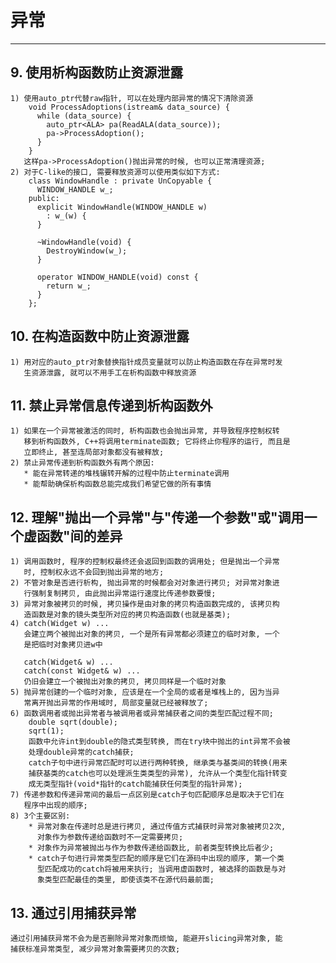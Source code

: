# **异常**
***



## **9. 使用析构函数防止资源泄露**
    1) 使用auto_ptr代替raw指针, 可以在处理内部异常的情况下清除资源
        void ProcessAdoptions(istream& data_source) {
          while (data_source) {
            auto_ptr<ALA> pa(ReadALA(data_source));
            pa->ProcessAdoption();
          }
        }
       这样pa->ProcessAdoption()抛出异常的时候, 也可以正常清理资源;
    2) 对于C-like的接口, 需要释放资源可以使用类似如下方式:
        class WindowHandle : private UnCopyable {
          WINDOW_HANDLE w_;
        public:
          explicit WindowHandle(WINDOW_HANDLE w) 
            : w_(w) {
          }

          ~WindowHandle(void) {
            DestroyWindow(w_);
          }

          operator WINDOW_HANDLE(void) const {
            return w_;
          }
        };



## **10. 在构造函数中防止资源泄露**
    1) 用对应的auto_ptr对象替换指针成员变量就可以防止构造函数在存在异常时发
       生资源泄露, 就可以不用手工在析构函数中释放资源



## **11. 禁止异常信息传递到析构函数外**
    1) 如果在一个异常被激活的同时, 析构函数也会抛出异常, 并导致程序控制权转
       移到析构函数外, C++将调用terminate函数; 它将终止你程序的运行, 而且是
       立即终止, 甚至连局部对象都没有被释放;
    2) 禁止异常传递到析构函数外有两个原因: 
       * 能在异常转递的堆栈辗转开解的过程中防止terminate调用
       * 能帮助确保析构函数总能完成我们希望它做的所有事情


## **12. 理解"抛出一个异常"与"传递一个参数"或"调用一个虚函数"间的差异**
    1) 调用函数时, 程序的控制权最终还会返回到函数的调用处; 但是抛出一个异常
       时, 控制权永远不会回到抛出异常的地方;
    2) 不管对象是否进行析构, 抛出异常的时候都会对对象进行拷贝; 对异常对象进
       行强制复制拷贝, 由此抛出异常运行速度比传递参数要慢;
    3) 异常对象被拷贝的时候, 拷贝操作是由对象的拷贝构造函数完成的, 该拷贝构
       造函数是对象的镜头类型所对应的拷贝构造函数(也就是基类);
    4) catch(Widget w) ...
       会建立两个被抛出对象的拷贝, 一个是所有异常都必须建立的临时对象, 一个
       是把临时对象拷贝进w中

       catch(Widget& w) ...
       catch(const Widget& w) ...
       仍旧会建立一个被抛出对象的拷贝, 拷贝同样是一个临时对象
    5) 抛异常创建的一个临时对象, 应该是在一个全局的或者是堆栈上的, 因为当异
       常离开抛出异常的作用域时, 局部变量就已经被释放了;
    6) 函数调用者或抛出异常者与被调用者或异常捕获者之间的类型匹配过程不同;
        double sqrt(double);
        sqrt(1);
        函数中允许int到double的隐式类型转换, 而在try块中抛出的int异常不会被
        处理double异常的catch捕获;
        catch子句中进行异常匹配时可以进行两种转换, 继承类与基类间的转换(用来
        捕获基类的catch也可以处理派生类类型的异常), 允许从一个类型化指针转变
        成无类型指针(void*指针的catch能捕获任何类型的指针异常);
    7) 传递参数和传递异常间的最后一点区别是catch子句匹配顺序总是取决于它们在
       程序中出现的顺序;
    8) 3个主要区别:
        * 异常对象在传递时总是进行拷贝, 通过传值方式捕获时异常对象被拷贝2次,
          对象作为参数传递给函数时不一定需要拷贝;
        * 对象作为异常被抛出与作为参数传递给函数比, 前者类型转换比后者少;
        * catch子句进行异常类型匹配的顺序是它们在源码中出现的顺序, 第一个类
          型匹配成功的catch将被用来执行; 当调用虚函数时, 被选择的函数是与对
          象类型匹配最佳的类里, 即使该类不在源代码最前面;



## **13. 通过引用捕获异常**
    通过引用捕获异常不会为是否删除异常对象而烦恼, 能避开slicing异常对象, 能
    捕获标准异常类型, 减少异常对象需要拷贝的次数;
